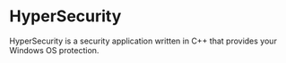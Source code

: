  # HyperSecurity
 HyperSecurity is a security application written in C++ that provides your Windows OS protection.

